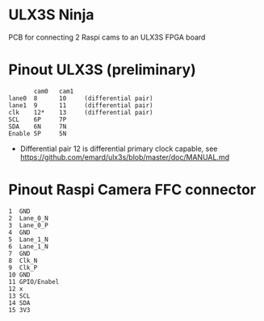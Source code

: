 # ULX3S Ninja

PCB for connecting 2 Raspi cams to an ULX3S FPGA board

# Pinout ULX3S (preliminary)

```
       cam0   cam1
lane0  8      10     (differential pair)
lane1  9      11     (differential pair)
clk    12*    13     (differential pair)
SCL    6P     7P
SDA    6N     7N
Enable 5P     5N
```
* Differential pair 12 is differential primary clock capable, see https://github.com/emard/ulx3s/blob/master/doc/MANUAL.md

# Pinout Raspi Camera FFC connector

```
1  GND
2  Lane_0_N
3  Lane_0_P
4  GND
5  Lane_1_N
6  Lane_1_N
7  GND
8  Clk_N
9  Clk_P
10 GND
11 GPIO/Enabel
12 x
13 SCL
14 SDA
15 3V3
```